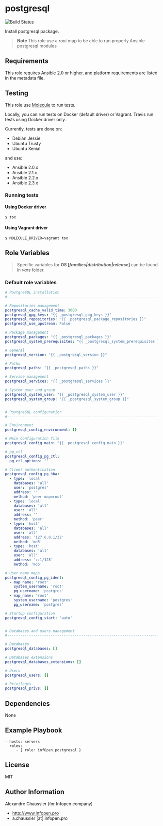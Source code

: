 # postgresql

[![Build Status](https://travis-ci.org/infOpen/ansible-role-postgresql.svg?branch=master)](https://travis-ci.org/infOpen/ansible-role-postgresql)

Install postgresql package.

> **Note** This role use a *root* map to be able to run properly Ansible postgresql modules

## Requirements

This role requires Ansible 2.0 or higher,
and platform requirements are listed in the metadata file.

## Testing

This role use [Molecule](https://github.com/metacloud/molecule/) to run tests.

Locally, you can run tests on Docker (default driver) or Vagrant.
Travis run tests using Docker driver only.

Currently, tests are done on:
- Debian Jessie
- Ubuntu Trusty
- Ubuntu Xenial

and use:
- Ansible 2.0.x
- Ansible 2.1.x
- Ansible 2.2.x
- Ansible 2.3.x

### Running tests

#### Using Docker driver

```
$ tox
```

#### Using Vagrant driver

```
$ MOLECULE_DRIVER=vagrant tox
```

## Role Variables

> Specific variables for **OS [*families|distribution|release*]** can be found
> in *vars* folder.

### Default role variables

``` yaml
# PostgreSQL installation
#------------------------------------------------------------------------------

# Repositories management
postgresql_cache_valid_time: 3600
postgresql_gpg_keys: "{{ _postgresql_gpg_keys }}"
postgresql_repositories: "{{ _postgresql_package_repositories }}"
postgresql_use_upstream: False

# Package management
postgresql_packages: "{{ _postgresql_packages }}"
postgresql_system_prerequisites: "{{ _postgresql_system_prerequisites }}"

# General
postgresql_version: "{{ _postgresql_version }}"

# Paths
postgresql_paths: "{{ _postgresql_paths }}"

# Service management
postgresql_services: "{{ _postgresql_services }}"

# System user and group
postgresql_system_user: "{{ _postgresql_system_user }}"
postgresql_system_group: "{{ _postgresql_system_group }}"


# PostgreSQL configuration
#------------------------------------------------------------------------------

# Environment
postgresql_config_environment: {}

# Main configuration file
postgresql_config_main: "{{ _postgresql_config_main }}"

# pg_ctl
postgresql_config_pg_ctl:
  pg_ctl_options: ''

# Client authentication
postgresql_config_pg_hba:
  - type: 'local'
    databases: 'all'
    user: 'postgres'
    address: ''
    method: 'peer map=root'
  - type: 'local'
    databases: 'all'
    user: 'all'
    address: ''
    method: 'peer'
  - type: 'host'
    databases: 'all'
    user: 'all'
    address: '127.0.0.1/32'
    method: 'md5'
  - type: 'host'
    databases: 'all'
    user: 'all'
    address: '::1/128'
    method: 'md5'

# User name maps
postgresql_config_pg_ident:
  - map_name: 'root'
    system_username: 'root'
    pg_username: 'postgres'
  - map_name: 'root'
    system_username: 'postgres'
    pg_username: 'postgres'

# Startup configuration
postgresql_config_start: 'auto'


# Databases and users management
#------------------------------------------------------------------------------

# Databases
postgresql_databases: []

# Databases extensions
postgresql_databases_extensions: []

# Users
postgresql_users: []

# Privileges
postgresql_privs: []
```

## Dependencies

None

## Example Playbook

    - hosts: servers
      roles:
         - { role: infOpen.postgresql }

## License

MIT

## Author Information

Alexandre Chaussier (for Infopen company)
- http://www.infopen.pro
- a.chaussier [at] infopen.pro

